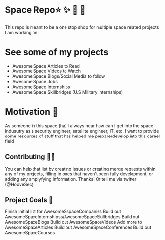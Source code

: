 # Space Repo:star: :sparkles: :dizzy: :star2: 
This repo is meant to be a one stop shop for multiple space related projects I am working on. 


# See some of my projects
- Awesome Space Articles to Read
- Awesome Space Videos to Watch
- Awesome Space Blogs/Social Media to follow
- Awesome Space Jobs
- Awesome Space Internships
- Awesome Space Skillbridges (U.S Military Internships)

# Motivation :penguin:
As someone in this space (ha) I always hear how can I get into the space indusutry as a security engineer, satellite  engineer, IT, etc. I want to provide some resources of stuff that has helped me prepare/develop into this career field
## Contributing 💯🔥
You can help that list by creating issues or creating merge requests within any of my projects, filling in ones that haven't been fully development, or adding any amplyfying information. Thanks! Or tell me via twitter (@HooveSec) 

## Project Goals :bug:
Finish initial list for AwesomeSspaceCompanies
Build out AwesomeSpaceInternshipss/AwesomeSpaceSkillbridges
Build out AwesomeSpaceBlogs
Build out AwesomeSpaceVideos
Add more to AwesomeSpaceArticles
Build out AwesomeSpaceConferences
Build out AwesomeSpaceCourses


